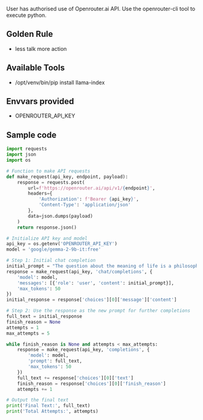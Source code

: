 User has authorised use of Openrouter.ai API.  Use the openrouter-cli tool to execute python.

## Golden Rule
- less talk more action

## Available Tools
- /opt/venv/bin/pip install llama-index

## Envvars provided
- OPENROUTER_API_KEY

## Sample code
```python 
import requests
import json
import os

# Function to make API requests
def make_request(api_key, endpoint, payload):
    response = requests.post(
        url=f'https://openrouter.ai/api/v1/{endpoint}',
        headers={
            'Authorization': f'Bearer {api_key}',
            'Content-Type': 'application/json'
        },
        data=json.dumps(payload)
    )
    return response.json()

# Initialize API key and model
api_key = os.getenv('OPENROUTER_API_KEY')
model = 'google/gemma-2-9b-it:free'

# Step 1: Initial chat completion
initial_prompt = "The question about the meaning of life is a philosophical and metaphysical one."
response = make_request(api_key, 'chat/completions', {
    'model': model,
    'messages': [{'role': 'user', 'content': initial_prompt}],
    'max_tokens': 50
})
initial_response = response['choices'][0]['message']['content']

# Step 2: Use the response as the new prompt for further completions
full_text = initial_response
finish_reason = None
attempts = 1
max_attempts = 5

while finish_reason is None and attempts < max_attempts:
    response = make_request(api_key, 'completions', {
        'model': model,
        'prompt': full_text,
        'max_tokens': 50
    })
    full_text += response['choices'][0]['text']
    finish_reason = response['choices'][0]['finish_reason']
    attempts += 1

# Output the final text
print('Final Text:', full_text)
print('Total Attempts:', attempts)
```